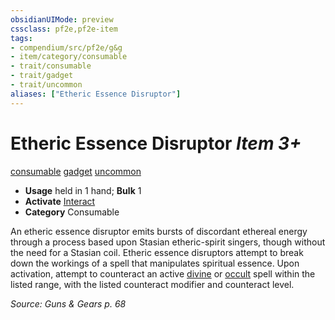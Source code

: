 ```yaml
---
obsidianUIMode: preview
cssclass: pf2e,pf2e-item
tags:
- compendium/src/pf2e/g&g
- item/category/consumable
- trait/consumable
- trait/gadget
- trait/uncommon
aliases: ["Etheric Essence Disruptor"]
---
```

# Etheric Essence Disruptor *Item 3+*  
[consumable](../../../Rules/traits/consumable.md)  [gadget](../../../Rules/traits/gadget-g-g.md)  [uncommon](../../../Rules/traits/uncommon.md)  

- **Usage** held in 1 hand; **Bulk** 1
- **Activate** [Interact](../../../Rules/actions/interact.md)
- **Category** Consumable

An etheric essence disruptor emits bursts of discordant ethereal energy through a process based upon Stasian etheric-spirit singers, though without the need for a Stasian coil. Etheric essence disruptors attempt to break down the workings of a spell that manipulates spiritual essence. Upon activation, attempt to counteract an active [divine](../../../Rules/traits/divine.md) or [occult](../../../Rules/traits/occult.md) spell within the listed range, with the listed counteract modifier and counteract level.

*Source: Guns & Gears p. 68*